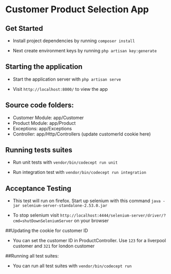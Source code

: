 # Customer Product Selection App

## Get Started

- Install project dependencies by running ```composer install```

- Next create environment keys by running ```php artisan key:generate```

## Starting the application

- Start the application server with ```php artisan serve```

- Visit ```http://localhost:8000/``` to view the app

## Source code folders:
- Customer Module: app/Customer
- Product Module: app/Product
- Exceptions: app/Exceptions
- Controller: app/Http/Controllers (update customerId cookie here)

## Running tests suites

- Run unit tests with ```vendor/bin/codecept run unit```

- Run integration test with ```vendor/bin/codecept run integration```

## Acceptance Testing

- This test will run on firefox. Start up selenium with this command
```java -jar selenium-server-standalone-2.53.0.jar```

- To stop selenium visit
```http://localhost:4444/selenium-server/driver/?cmd=shutDownSeleniumServer``` on your browser


##Updating the cookie for customer ID

- You can set the customer ID in ProductController. Use ```123``` for a liverpool customer and ```321``` for london customer


##Running all test suites:

- You can run all test suites with ```vendor/bin/codecept run```

